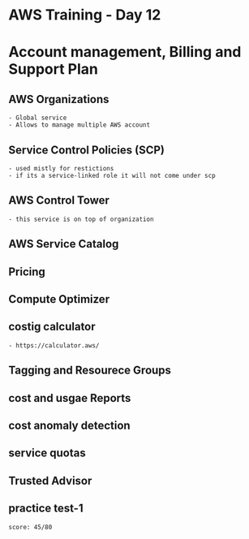 # **AWS Training - Day 12**

# Account management, Billing and Support Plan

## AWS Organizations
    - Global service
    - Allows to manage multiple AWS account

## Service Control Policies (SCP)
    - used mistly for restictions
    - if its a service-linked role it will not come under scp

## AWS Control Tower
    - this service is on top of organization

## AWS Service Catalog

## Pricing 

## Compute Optimizer

## costig calculator
    - https://calculator.aws/

## Tagging and Resourece Groups

## cost and usgae Reports

## cost anomaly detection

## service quotas

## Trusted Advisor  


## practice test-1
    score: 45/80